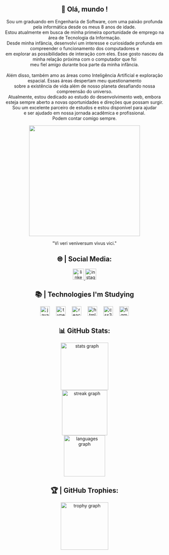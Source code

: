 <h2 align="center">👋 Olá, mundo !</h2>

<p align="center">Sou um graduando em Engenharia de Software, com uma paixão profunda pela informática desde os meus 8 anos de idade. <br>Estou atualmente em busca de minha primeira oportunidade de emprego na área de Tecnologia da Informação. <br>Desde minha infância, desenvolvi um interesse e curiosidade profunda em compreender o funcionamento dos computadores e<br>em explorar as possibilidades de interação com eles. Esse gosto nasceu da minha relação próxima com o computador que foi<br>meu fiel amigo durante boa parte da minha infância.<br><br>Além disso, também amo as áreas como Inteligência Artificial e exploração espacial. Essas áreas despertam meu questionamento <br>sobre a existência de vida além de nosso planeta desafiando  nossa compreensão do universo. <br>Atualmente, estou dedicado ao estudo do desenvolvimento web, embora<br>esteja sempre aberto a novas oportunidades e direções que possam surgir.<br>Sou um excelente parceiro de estudos e estou disponível para ajudar <br>e ser ajudado em nossa jornada acadêmica e profissional.<br>Podem contar comigo sempre.</p>


<div align="center">
  <img height="350" src="https://i.pinimg.com/originals/c6/33/c2/c633c20ede82f0e0ced7d570dbe3a1f3.gif"  />
</div>

<p align="center"> "Vi veri veniversum vivus vici." </p> 



<h2 align="center">🌐 | Social Media:</h2>

<div align="center">
  <a href="https://www.linkedin.com/in/victormendev/" target="_blank">
    <img src="https://img.shields.io/static/v1?message=LinkedIn&logo=linkedin&label=&color=0077B5&logoColor=white&labelColor=&style=for-the-badge" height="35" alt="linkedin logo"  />
  </a>
  <a href="https://www.instagram.com/victor.mends" target="_blank">
    <img src="https://img.shields.io/static/v1?message=Instagram&logo=instagram&label=&color=E4405F&logoColor=white&labelColor=&style=for-the-badge" height="35" alt="instagram logo"  />
  </a>
</div>



<h2 align="center">📚 | Technologies I'm Studying</h2>

<div align="center">
  <img src="https://cdn.jsdelivr.net/gh/devicons/devicon/icons/javascript/javascript-plain.svg" height="30" alt="javascript logo"  />
  <img width="12" />
  <img src="https://cdn.jsdelivr.net/gh/devicons/devicon/icons/typescript/typescript-plain.svg" height="30" alt="typescript logo"  />
  <img width="12" />
  <img src="https://cdn.jsdelivr.net/gh/devicons/devicon/icons/react/react-original.svg" height="30" alt="react logo"  />
  <img width="12" />
  <img src="https://cdn.jsdelivr.net/gh/devicons/devicon/icons/html5/html5-plain.svg" height="30" alt="html5 logo"  />
  <img width="12" />
  <img src="https://cdn.jsdelivr.net/gh/devicons/devicon/icons/css3/css3-plain.svg" height="30" alt="css3 logo"  />
  <img width="12" />
  <img src="https://cdn.jsdelivr.net/gh/devicons/devicon/icons/figma/figma-original.svg" height="30" alt="figma logo"  />
</div>


<h2 align="center">📊 GitHub Stats: </h2>

<div align="center">
  <img src="https://github-readme-stats.vercel.app/api?username=victormendees&hide_title=false&hide_rank=false&show_icons=false&include_all_commits=true&count_private=true&disable_animations=false&theme=github_dark&locale=en&hide_border=true&order=1" height="150" alt="stats graph" /> <br>
  <img src="https://streak-stats.demolab.com?user=victormendees&locale=en&mode=weekly&theme=github_dark&hide_border=true&border_radius=5&date_format=j%20M%5B%20Y%5D&order=3" height="143" alt="streak graph" /> <br>
  <img src="https://github-readme-stats.vercel.app/api/top-langs?username=victormendees&locale=en&hide_title=false&layout=compact&card_width=320&langs_count=5&theme=github_dark&hide_border=true&order=2" height="130" alt="languages graph" /> <br>
  </div>
  

  <div align="center">
  <h2> 🏆 | GitHub Trophies:</h2>
  <img src="https://github-profile-trophy.vercel.app?username=victormendees&theme=onestar&column=-1&row=1&margin-w=8&margin-h=8&no-bg=true&no-frame=true&order=4" height="150" alt="trophy graph"  />
  </div>


